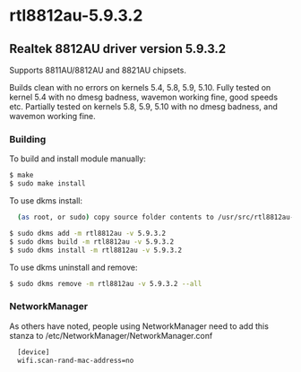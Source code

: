 # rtl8812au-5.9.3.2

## Realtek 8812AU driver version 5.9.3.2

Supports 8811AU/8812AU and 8821AU chipsets.

Builds clean with no errors on kernels 5.4, 5.8, 5.9, 5.10.
Fully tested on kernel 5.4 with no dmesg badness, wavemon working fine, good speeds etc.
Partially tested on kernels 5.8, 5.9, 5.10 with no dmesg badness, and wavemon working fine.

### Building

To build and install module manually:
```sh
$ make
$ sudo make install
```

To use dkms install:

```sh
  (as root, or sudo) copy source folder contents to /usr/src/rtl8812au-5.9.3.2
```

```sh
$ sudo dkms add -m rtl8812au -v 5.9.3.2
$ sudo dkms build -m rtl8812au -v 5.9.3.2
$ sudo dkms install -m rtl8812au -v 5.9.3.2
```

To use dkms uninstall and remove:

```sh
$ sudo dkms remove -m rtl8812au -v 5.9.3.2 --all
```

### NetworkManager

As others have noted, people using NetworkManager need to add this stanza to /etc/NetworkManager/NetworkManager.conf

```sh
  [device]
  wifi.scan-rand-mac-address=no
```
